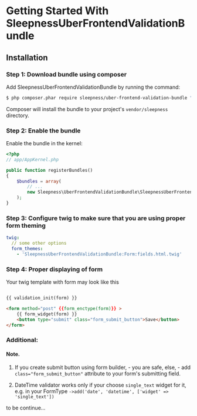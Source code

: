 Getting Started With SleepnessUberFrontendValidationBundle
==================================

## Installation

### Step 1: Download bundle using composer

Add SleepnessUberFrontendValidationBundle by running the command:

``` bash
$ php composer.phar require sleepness/uber-frontend-validation-bundle "@dev"
```

Composer will install the bundle to your project's `vendor/sleepness` directory.

### Step 2: Enable the bundle

Enable the bundle in the kernel:

``` php
<?php
// app/AppKernel.php

public function registerBundles()
{
    $bundles = array(
        // ...
        new Sleepness\UberFrontendValidationBundle\SleepnessUberFrontendValidationBundle(),
    );
}
```

### Step 3: Configure twig to make sure that you are using proper form theming

```yml
twig:
  // some other options
  form_themes:
    - 'SleepnessUberFrontendValidationBundle:Form:fields.html.twig'
```

### Step 4: Proper displaying of form

Your twig template with form may look like this

```html

{{ validation_init(form) }}

<form method="post" {{form_enctype(form)}} >
    {{ form_widget(form) }}
    <button type="submit" class="form_submit_button">Save</button>
</form>
```

### Additional:

#### Note.
1) If you create submit button using form builder, - you are safe, else, - add `class="form_submit_button"` attribute to your form's submitting field.

2) DateTime validator works only if your choose `single_text` widget for it, e.g. in your FormType
`->add('date', 'datetime', ['widget' => 'single_text'])`

to be continue...
